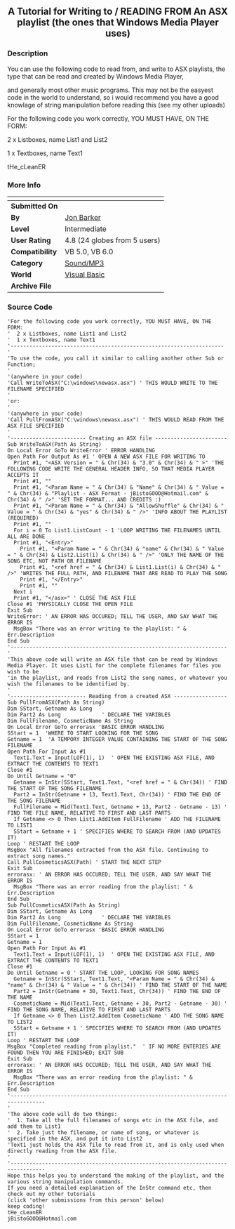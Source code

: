 ﻿<div align="center">

## A Tutorial for Writing to / READING FROM An ASX playlist \(the ones that Windows Media Player uses\)


</div>

### Description

You can use the following code to read from, and write to ASX playlists, the type that can be read and created by Windows Media Player,

and generally most other music programs. This may not be the easyest code in the world to understand, so i would recommend you have a good knowlage of string manipulation before reading this (see my other uploads)

For the following code you work correctly, YOU MUST HAVE, ON THE FORM:

2 x Listboxes, name List1 and List2

1 x Textboxes, name Text1

tHe_cLeanER
 
### More Info
 


<span>             |<span>
---                |---
**Submitted On**   |
**By**             |[Jon Barker](https://github.com/Planet-Source-Code/PSCIndex/blob/master/ByAuthor/jon-barker.md)
**Level**          |Intermediate
**User Rating**    |4.8 (24 globes from 5 users)
**Compatibility**  |VB 5\.0, VB 6\.0
**Category**       |[Sound/MP3](https://github.com/Planet-Source-Code/PSCIndex/blob/master/ByCategory/sound-mp3__1-45.md)
**World**          |[Visual Basic](https://github.com/Planet-Source-Code/PSCIndex/blob/master/ByWorld/visual-basic.md)
**Archive File**   |[](https://github.com/Planet-Source-Code/jon-barker-a-tutorial-for-writing-to-reading-from-an-asx-playlist-the-ones-that-windows-me__1-29582/archive/master.zip)





### Source Code

```
'For the following code you work correctly, YOU MUST HAVE, ON THE FORM:
'  2 x Listboxes, name List1 and List2
'  1 x Textboxes, name Text1
'--------------------------------------------------------------------
'
'To use the code, you call it similar to calling another other Sub or Function;
'
'(anywhere in your code)
'Call WriteToASX("C:\windows\newasx.asx") ' THIS WOULD WRITE TO THE FILENAME SPECIFIED
'
'or:
'
'(anywhere in your code)
'Call PullFromASX("C:\windows\newasx.asx") ' THIS WOULD READ FROM THE ASX FILE SPECIFIED
'
'------------------------ Creating an ASX file -----------------------
Sub WriteToASX(Path As String)
On Local Error GoTo WriteError ' ERROR HANDLING
Open Path For Output As #1 ' OPEN A NEW ASX FILE FOR WRITING TO
  Print #1, "<ASX Version = " & Chr(34) & "3.0" & Chr(34) & " >" 'THE FOLLOWING CODE WRITE THE GENERAL HEADER INFO, SO THAT MEDIA PLAYER ACCEPTS IT
  Print #1, ""
  Print #1, "<Param Name = " & Chr(34) & "Name" & Chr(34) & " Value = " & Chr(34) & "Playlist - ASX Format - jBistoGOOD@Hotmail.com" & Chr(34) & " />" 'SET THE FORMAT... AND CREDITS :)
  Print #1, "<Param Name = " & Chr(34) & "AllowShuffle" & Chr(34) & " Value = " & Chr(34) & "yes" & Chr(34) & " />" 'INFO ABOUT THE PLAYLIST (REQUIRED)
  Print #1, ""
  For i = 0 To List1.ListCount - 1 'LOOP WRITING THE FILENAMES UNTIL ALL ARE DONE
  Print #1, "<Entry>"
    Print #1, "<Param Name = " & Chr(34) & "name" & Chr(34) & " Value = " & Chr(34) & List2.List(i) & Chr(34) & " />" 'ONLY THE NAME OF THE SONG ETC, NOT PATH OR FILENAME
    Print #1, "<ref href = " & Chr(34) & List1.List(i) & Chr(34) & " />" 'WRITES THE FULL PATH, AND FILENAME THAT ARE READ TO PLAY THE SONG
    Print #1, "</Entry>"
    Print #1, ""
  Next i
  Print #1, "</asx>" ' CLOSE THE ASX FILE
Close #1 'PHYSICALLY CLOSE THE OPEN FILE
Exit Sub
WriteError: ' AN ERROR HAS OCCURED; TELL THE USER, AND SAY WHAT THE ERROR IS
  MsgBox "There was an error writing to the playlist: " & Err.Description
End Sub
'---------------------------------------------------------------------
'
'This above code will write an ASX file that can be read by Windows Media Player. It uses List1 for the complete filenames for files you wish to be
'in the playlist, and reads from List2 the song names, or whatever you wish the filenames to be identified by.
'
'------------------------ Reading from a created ASX -----------------
Sub PullFromASX(Path As String)
Dim SStart, Getname As Long
Dim Part2 As Long             ' DECLARE THE VARIBLES
Dim FullFilename, CosmeticName As String
On Local Error GoTo errorasx 'BASIC ERROR HANDLING
SStart = 1  'WHERE TO START LOOKING FOR THE SONG
Getname = 1  'A TEMPORY INTEGER VALUE CONTAINING THE START OF THE SONG FILENAME
Open Path For Input As #1
  Text1.Text = Input(LOF(1), 1)  ' OPEN THE EXISTING ASX FILE, AND EXTRACT THE CONTENTS TO TEXT1
Close #1
Do Until Getname = "0"
  Getname = InStr(SStart, Text1.Text, "<ref href = " & Chr(34)) ' FIND THE START OF THE SONG FILENAME
  Part2 = InStr(Getname + 13, Text1.Text, Chr(34)) ' FIND THE END OF THE SONG FILENAME
  FullFilename = Mid(Text1.Text, Getname + 13, Part2 - Getname - 13) ' FIND THE FILE NAME, RELATIVE TO FIRST AND LAST PARTS
  If Getname <> 0 Then List1.AddItem FullFilename ' ADD THE FILENAME TO LIST1
  SStart = Getname + 1 ' SPECIFIES WHERE TO SEARCH FROM (AND UPDATES IT)
Loop ' RESTART THE LOOP
MsgBox "All filenames extracted from the ASX file. Continuing to extract song names."
Call PullCosmeticsASX(Path) ' START THE NEXT STEP
Exit Sub
errorasx: ' AN ERROR HAS OCCURED; TELL THE USER, AND SAY WHAT THE ERROR IS
  MsgBox "There was an error reading from the playlist: " & Err.Description
End Sub
Sub PullCosmeticsASX(Path As String)
Dim SStart, Getname As Long
Dim Part2 As Long             ' DECLARE THE VARIBLES
Dim FullFilename, CosmeticName As String
On Local Error GoTo errorasx 'BASIC ERROR HANDLING
SStart = 1
Getname = 1
Open Path For Input As #1
  Text1.Text = Input(LOF(1), 1)  ' OPEN THE EXISTING ASX FILE, AND EXTRACT THE CONTENTS TO TEXT1
Close #1
Do Until Getname = 0 ' START THE LOOP, LOOKING FOR SONG NAMES
  Getname = InStr(SStart, Text1.Text, "<Param Name = " & Chr(34) & "name" & Chr(34) & " Value = " & Chr(34)) ' FIND THE START OF THE NAME
  Part2 = InStr(Getname + 30, Text1.Text, Chr(34)) ' FIND THE END OF THE NAME
  CosmeticName = Mid(Text1.Text, Getname + 30, Part2 - Getname - 30) ' FIND THE SONG NAME, RELATIVE TO FIRST AND LAST PARTS
  If Getname <> 0 Then List2.AddItem CosmeticName ' ADD THE SONG NAME TO LIST2
  SStart = Getname + 1 ' SPECIFIES WHERE TO SEARCH FROM (AND UPDATES IT)
Loop ' RESTART THE LOOP
MsgBox "Completed reading from playlist."  ' IF NO MORE ENTERIES ARE FOUND THEN YOU ARE FINISHED; EXIT SUB
Exit Sub
errorasx: ' AN ERROR HAS OCCURED; TELL THE USER, AND SAY WHAT THE ERROR IS
  MsgBox "There was an error reading from the playlist: " & Err.Description
End Sub
'---------------------------------------------------------------------------------
'
'The above code will do two things:
'  1. Take all the full filenames of songs etc in the ASX file, and add them to List1
'  2. Take just the filename, or name of song, or whatever is specified in the ASX, and put it into List2
'Text1 just holds the ASX file to read from it, and is only used when directly reading from the ASX file.
'
'---------------------------------------------------------------------------------
Hope this helps you to understand the making of the playlist, and the various string manipulation commands.
If you need a detailed explanation of the InStr command etc, then check out my other tutorials
(click 'other submissions from this person' below)
keep coding!
tHe_cLeanER
jBistoGOOD@Hotmail.com
```

